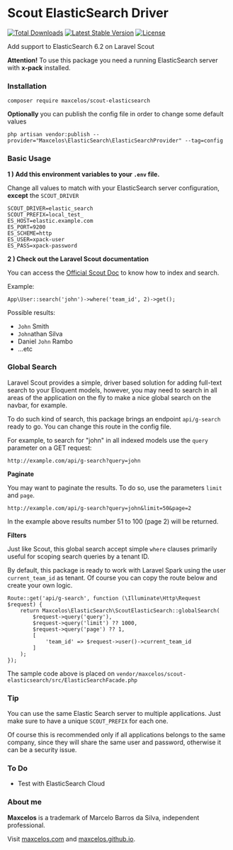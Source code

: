 # Scout ElasticSearch Driver

<p>
<a href="https://packagist.org/packages/maxcelos/scout-elasticsearch"><img src="https://poser.pugx.org/maxcelos/scout-elasticsearch/d/total.svg" alt="Total Downloads"></a>
<a href="https://packagist.org/packages/maxcelos/scout-elasticsearch"><img src="https://poser.pugx.org/maxcelos/scout-elasticsearch/v/stable.svg" alt="Latest Stable Version"></a>
<a href="https://packagist.org/packages/maxcelos/scout-elasticsearch"><img src="https://poser.pugx.org/maxcelos/scout-elasticsearch/license.svg" alt="License"></a>
</p>

Add support to ElasticSearch 6.2 on Laravel Scout

**Attention!** To use this package you need a running ElasticSearch server with **x-pack** installed.

### Installation

```
composer require maxcelos/scout-elasticsearch
```

**Optionally** you can publish the config file in order to change some default values

```
php artisan vendor:publish --provider="Maxcelos\ElasticSearch\ElasticSearchProvider" --tag=config
```

### Basic Usage

**1 ) Add this environment variables to your `.env` file.**

Change all values to match with your ElasticSearch server configuration, **except** the `SCOUT_DRIVER`

```
SCOUT_DRIVER=elastic_search
SCOUT_PREFIX=local_test_
ES_HOST=elastic.example.com
ES_PORT=9200
ES_SCHEME=http
ES_USER=xpack-user
ES_PASS=xpack-password
```

**2 ) Check out the Laravel Scout documentation**

You can access the [Official Scout Doc](https://laravel.com/docs/5.6/scout) to know how to index and search.

Example:
```
App\User::search('john')->where('team_id', 2)->get();
```

Possible results: 
- `John` Smith
- `John`athan Silva
- Daniel `John` Rambo
- ...etc

### Global Search

Laravel Scout provides a simple, driver based solution for adding full-text search to your Eloquent models, however, you may need to search in all areas of the application on the fly to make a nice global search on the navbar, for example.

To do such kind of search, this package brings an endpoint `api/g-search` ready to go. You can change this route in the config file.

For example, to search for "john" in all indexed models use the `query` parameter on a GET request:

```
http://example.com/api/g-search?query=john
```

**Paginate**

You may want to paginate the results. To do so, use the parameters `limit` and `page`.

```
http://example.com/api/g-search?query=john&limit=50&page=2
```

In the example above results number 51 to 100 (page 2) will be returned.

**Filters**

Just like Scout, this global search accept simple `where` clauses primarily useful for scoping search queries by a tenant ID.

By default, this package is ready to work with Laravel Spark using the user `current_team_id` as tenant. Of course you can copy the route below and create your own logic. 

```
Route::get('api/g-search', function (\Illuminate\Http\Request $request) {
    return Maxcelos\ElasticSearch\ScoutElasticSearch::globalSearch(
        $request->query('query'),
        $request->query('limit') ?? 1000,
        $request->query('page') ?? 1,
        [
            'team_id' => $request->user()->current_team_id
        ]
    );
});
```

The sample code above is placed on `vendor/maxcelos/scout-elasticsearch/src/ElasticSearchFacade.php`


### Tip

You can use the same Elastic Search server to multiple applications. Just make sure to have a unique `SCOUT_PREFIX` for each one.

Of course this is recommended only if all applications belongs to the same company, since they will share the same user and password, otherwise it can be a security issue.

### To Do

- Test with ElasticSearch Cloud

### About me

**Maxcelos** is a trademark of Marcelo Barros da Silva, independent professional.

Visit [maxcelos.com](maxcelos.com) and [maxcelos.github.io](maxcelos.github.io).
